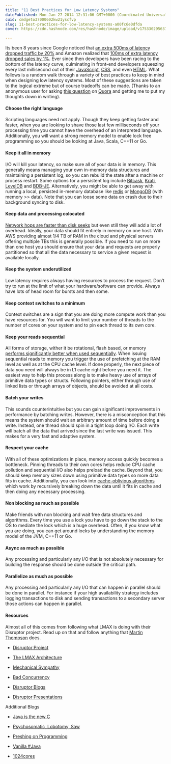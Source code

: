 ```yaml
---
title: "11 Best Practices for Low Latency Systems"
datePublished: Mon Jan 27 2014 12:31:06 GMT+0000 (Coordinated Universal Time)
cuid: cmdgeto37000602kw21yscfvp
slug: 11-best-practices-for-low-latency-systems-a00fc6e0dfda
cover: https://cdn.hashnode.com/res/hashnode/image/upload/v1753302956375/9f1d0367-3a58-4969-8a20-4787abd1b623.jpeg

---
```


Its been 8 years since Google noticed that [an extra 500ms of latency dropped traffic by 20%](http://glinden.blogspot.com/2006/11/marissa-mayer-at-web-20.html) and Amazon realized that [100ms of extra latency dropped sales by 1%](http://highscalability.com/latency-everywhere-and-it-costs-you-sales-how-crush-it). Ever since then developers have been racing to the bottom of the latency curve, culminating in front-end developers squeezing every last millisecond out of their [JavaScript](http://shop.oreilly.com/product/9780596802806.do), [CSS](http://islovely.co/blog/writing-high-performance-css/), and even [HTML](http://www.slideshare.net/souders/high-performance-html5-sf-html5-ug). What follows is a random walk through a variety of best practices to keep in mind when designing low latency systems. Most of these suggestions are taken to the logical extreme but of course tradeoffs can be made. (Thanks to an anonymous user for asking [this question](https://www.quora.com/Scalability/How-do-you-design-a-web-backend-that-minimizes-latency) on [Quora](https://www.quora.com/) and getting me to put my thoughts down in writing).

#### Choose the right language

Scripting languages need not apply. Though they keep getting faster and faster, when you are looking to shave those last few milliseconds off your processing time you cannot have the overhead of an interpreted language. Additionally, you will want a strong memory model to enable lock free programming so you should be looking at Java, Scala, C++11 or Go.

#### Keep it all in memory

I/O will kill your latency, so make sure all of your data is in memory. This generally means managing your own in-memory data structures and maintaining a persistent log, so you can rebuild the state after a machine or process restart. Some options for a persistent log include [Bitcask](https://github.com/basho/bitcask), [Krati](https://github.com/jingwei/krati), [LevelDB](https://code.google.com/p/leveldb/) and [BDB-JE](http://www.oracle.com/technetwork/products/berkeleydb/overview/index-093405.html). Alternatively, you might be able to get away with running a local, persisted in-memory database like [redis](http://redis.io/) or [MongoDB](http://www.mongodb.org/) (with memory &gt;&gt; data). Note that you can loose some data on crash due to their background syncing to disk.

#### Keep data and processing colocated

[Network hops are faster than disk seeks](http://www.eecs.berkeley.edu/~rcs/research/interactive_latency.html) but even still they will add a lot of overhead. Ideally, your data should fit entirely in memory on one host. With AWS providing almost 1/4 TB of RAM in the cloud and physical servers offering multiple TBs this is generally possible. If you need to run on more than one host you should ensure that your data and requests are properly partitioned so that all the data necessary to service a given request is available locally.

#### Keep the system underutilized

Low latency requires always having resources to process the request. Don’t try to run at the limit of what your hardware/software can provide. Always have lots of head room for bursts and then some.

#### Keep context switches to a minimum

Context switches are a sign that you are doing more compute work than you have resources for. You will want to limit your number of threads to the number of cores on your system and to pin each thread to its own core.

#### Keep your reads sequential

All forms of storage, wither it be rotational, flash based, or memory [performs significantly better when used sequentially](http://codedependents.com/2012/07/08/a-sequential-io-reading-list/). When issuing sequential reads to memory you trigger the use of prefetching at the RAM level as well as at the CPU cache level. If done properly, the next piece of data you need will always be in L1 cache right before you need it. The easiest way to help this process along is to make heavy use of arrays of primitive data types or structs. Following pointers, either through use of linked lists or through arrays of objects, should be avoided at all costs.

#### Batch your writes

This sounds counterintuitive but you can gain significant improvements in performance by batching writes. However, there is a misconception that this means the system should wait an arbitrary amount of time before doing a write. Instead, one thread should spin in a tight loop doing I/O. Each write will batch all the data that arrived since the last write was issued. This makes for a very fast and adaptive system.

#### Respect your cache

With all of these optimizations in place, memory access quickly becomes a bottleneck. Pinning threads to their own cores helps reduce CPU cache pollution and sequential I/O also helps preload the cache. Beyond that, you should keep memory sizes down using primitive data types so more data fits in cache. Additionally, you can look into [cache-oblivious algorithms](http://en.wikipedia.org/wiki/Cache-oblivious_algorithm) which work by recursively breaking down the data until it fits in cache and then doing any necessary processing.

#### Non blocking as much as possible

Make friends with non blocking and wait free data structures and algorithms. Every time you use a lock you have to go down the stack to the OS to mediate the lock which is a huge overhead. Often, if you know what you are doing, you can get around locks by understanding the memory model of the JVM, C++11 or Go.

#### Async as much as possible

Any processing and particularly any I/O that is not absolutely necessary for building the response should be done outside the critical path.

#### Parallelize as much as possible

Any processing and particularly any I/O that can happen in parallel should be done in parallel. For instance if your high availability strategy includes logging transactions to disk and sending transactions to a secondary server those actions can happen in parallel.

#### Resources

Almost all of this comes from following what LMAX is doing with their Disruptor project. Read up on that and follow anything that [Martin Thompson](https://twitter.com/mjpt777) does.

* [Disruptor Project](http://lmax-exchange.github.io/disruptor/)
    
* [The LMAX Architecture](http://martinfowler.com/articles/lmax.html)
    
* [Mechanical Sympathy](http://mechanical-sympathy.blogspot.com/)
    
* [Bad Concurrency](http://bad-concurrency.blogspot.com/)
    
* [Disruptor Blogs](https://github.com/LMAX-Exchange/disruptor/wiki/Blogs-And-Articles)
    
* [Disruptor Presentations](https://github.com/LMAX-Exchange/disruptor/wiki/Presentations-And-Interviews)
    

Additional Blogs

* [Java is the new C](http://java-is-the-new-c.blogspot.com/)
    
* [Psychosomatic, Lobotomy, Saw](http://psy-lob-saw.blogspot.com/)
    
* [Preshing on Programming](http://preshing.com/)
    
* [Vanilla #Java](http://vanillajava.blogspot.com/)
    
* [1024cores](http://www.1024cores.net/)